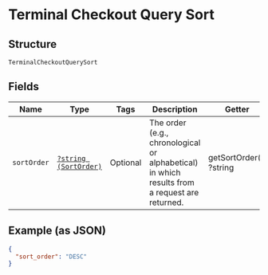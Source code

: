 
# Terminal Checkout Query Sort

## Structure

`TerminalCheckoutQuerySort`

## Fields

| Name | Type | Tags | Description | Getter | Setter |
|  --- | --- | --- | --- | --- | --- |
| `sortOrder` | [`?string (SortOrder)`](../../doc/models/sort-order.md) | Optional | The order (e.g., chronological or alphabetical) in which results from a request are returned. | getSortOrder(): ?string | setSortOrder(?string sortOrder): void |

## Example (as JSON)

```json
{
  "sort_order": "DESC"
}
```

